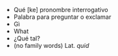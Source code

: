 - Qué	[ke]	pronombre interrogativo  
- Palabra para preguntar o exclamar
- Gì
- What
- ¿Qué tal?
- (no family words)	Lat. *quid*